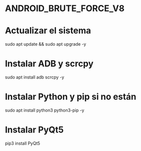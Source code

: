 # ANDROID_BRUTE_FORCE_V8

# Actualizar el sistema
sudo apt update && sudo apt upgrade -y

# Instalar ADB y scrcpy
sudo apt install adb scrcpy -y

# Instalar Python y pip si no están
sudo apt install python3 python3-pip -y

# Instalar PyQt5
pip3 install PyQt5

